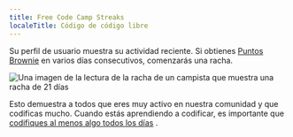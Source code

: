 ```yaml
---
title: Free Code Camp Streaks
localeTitle: Código de código libre
---
```

Su perfil de usuario muestra su actividad reciente. Si obtienes [Puntos Brownie](http://forum.freecodecamp.com/t/free-code-camp-brownie-points/18380) en varios días consecutivos, comenzarás una racha.

![Una imagen de la lectura de la racha de un campista que muestra una racha de 21 días](//discourse-user-assets.s3.amazonaws.com/original/2X/8/8e538a398b1081372505f02ad173e326fe0f5825.png)

Esto demuestra a todos que eres muy activo en nuestra comunidad y que codificas mucho. Cuando estás aprendiendo a codificar, es importante que [codifiques al menos algo todos los días](http://www.quora.com/How-does-one-become-a-great-coder/answer/Quincy-Larson) .